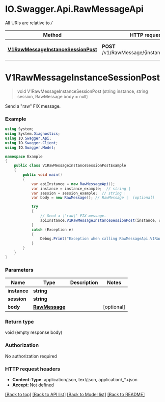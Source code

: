 # IO.Swagger.Api.RawMessageApi

All URIs are relative to */*

Method | HTTP request | Description
------------- | ------------- | -------------
[**V1RawMessageInstanceSessionPost**](RawMessageApi.md#v1rawmessageinstancesessionpost) | **POST** /v1/RawMessage/{instance}/{session} | Send a \&quot;raw\&quot; FIX message.

<a name="v1rawmessageinstancesessionpost"></a>
# **V1RawMessageInstanceSessionPost**
> void V1RawMessageInstanceSessionPost (string instance, string session, RawMessage body = null)

Send a \"raw\" FIX message.

### Example
```csharp
using System;
using System.Diagnostics;
using IO.Swagger.Api;
using IO.Swagger.Client;
using IO.Swagger.Model;

namespace Example
{
    public class V1RawMessageInstanceSessionPostExample
    {
        public void main()
        {
            var apiInstance = new RawMessageApi();
            var instance = instance_example;  // string | 
            var session = session_example;  // string | 
            var body = new RawMessage(); // RawMessage |  (optional) 

            try
            {
                // Send a \"raw\" FIX message.
                apiInstance.V1RawMessageInstanceSessionPost(instance, session, body);
            }
            catch (Exception e)
            {
                Debug.Print("Exception when calling RawMessageApi.V1RawMessageInstanceSessionPost: " + e.Message );
            }
        }
    }
}
```

### Parameters

Name | Type | Description  | Notes
------------- | ------------- | ------------- | -------------
 **instance** | **string**|  | 
 **session** | **string**|  | 
 **body** | [**RawMessage**](RawMessage.md)|  | [optional] 

### Return type

void (empty response body)

### Authorization

No authorization required

### HTTP request headers

 - **Content-Type**: application/json, text/json, application/_*+json
 - **Accept**: Not defined

[[Back to top]](#) [[Back to API list]](../README.md#documentation-for-api-endpoints) [[Back to Model list]](../README.md#documentation-for-models) [[Back to README]](../README.md)
